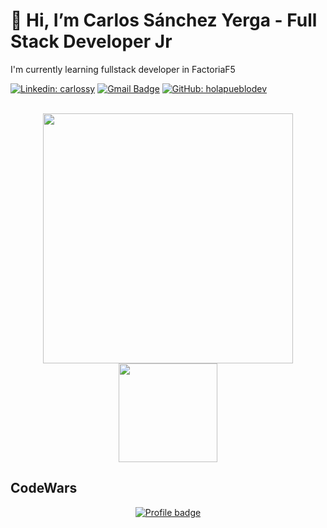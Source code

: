 # 👋 Hi, I’m Carlos Sánchez Yerga - Full Stack Developer Jr
 
I'm currently learning fullstack developer in FactoriaF5

[![Linkedin: carlossy](https://img.shields.io/badge/-carlossanyer-blue?style=flat-square&logo=Linkedin&logoColor=white&link=https://www.linkedin.com/in/carlossy/)](https://www.linkedin.com/in/carlossy/)
[![Gmail Badge](https://img.shields.io/badge/-holapueblodev@gmail.com-c14438?style=flat-square&logo=Gmail&logoColor=white&link=mailto:holapueblodev@gmail.com)](mailto:holapueblodev@gmail.com)
[![GitHub: holapueblodev](https://img.shields.io/github/followers/holapueblodev?label=follow&style=social)](https://github.com/Holapueblodev)

<br>
<div align="center">
<img src="https://github-readme-stats.vercel.app/api?username=holapueblodev&count_private=true&show_icons=true&theme=dark&gh-dark-mode-only&bg_color=00000000" width="400" height="auto" />
<img src="https://github-readme-stats.vercel.app/api/top-langs/?username=holapueblodev&layout=compact&theme=dark&gh-dark-mode-only&bg_color=00000000" width="auto" height="158"/>
</div>


## CodeWars


<p dir="auto" align="center">
  <a href="https://www.codewars.com/users/CarlosSanchezYerga" rel="nofollow">
    <img src="https://www.codewars.com/users/CarlosSanchezYerga/badges/large" alt="Profile badge" data-canonical-         src="https://www.codewars.com/users/CarlosSanchezYerga/badges/large" style="max-width: 100%;">
  </a>
</p>



<!---
Holapueblodev/Holapueblodev is a ✨ special ✨ repository because its `README.md` (this file) appears on your GitHub profile.
You can click the Preview link to take a look at your changes.
--->
